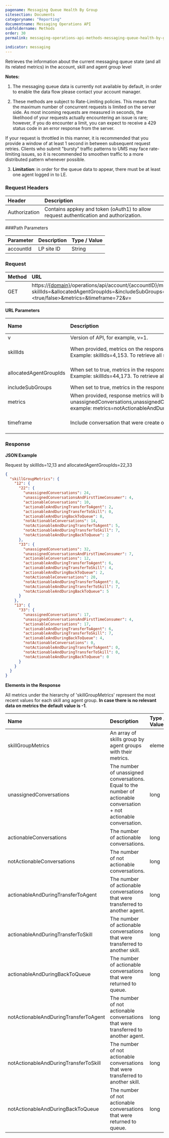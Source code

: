 ```yaml
---
pagename: Messaging Queue Health By Group
sitesection: Documents
categoryname: "Reporting"
documentname: Messaging Operations API
subfoldername: Methods
order: 30
permalink: messaging-operations-api-methods-messaging-queue-health-by-group.html

indicator: messaging
---
```


Retrieves the information about the current messaging queue state (and all its related metrics) in the account, skill and agent group level


**Notes:**

1. The messaging queue data is currently not available by default, in order to enable the data flow please contact your account manager.

2. These methods are subject to Rate-Limiting policies. This means that the maximum number of concurrent requests is limited on the server side. As most incoming requests are measured in seconds, the likelihood of your requests actually encountering an issue is rare; however, if you do encounter a limit, you can expect to receive a 429 status code in an error response from the server.

If your request is throttled in this manner, it is recommended that you provide a window of at least 1 second in between subsequent request retries. Clients who submit "bursty" traffic patterns to UMS may face rate-limiting issues, so it is recommended to smoothen traffic to a more distributed pattern whenever possible.

3. **Limitation**: in order for the queue data to appear, there must be at least one agent logged in to LE.

### Request Headers

| Header | Description |
| :------ | :------------- |
| Authorization | Contains appkey and token (oAuth1) to allow request authentication and authorization. |

###Path Parameters

| Parameter | Description | Type / Value |
| :---------- | :------------- | :-------------- |
| accountId | LP site ID | String  |

### Request

| Method | URL |
| :------- | :------ |
| GET | https://[{domain}](/agent-domain-domain-api.html)/operations/api/account/{accountID}/msgqueuehealthbygroup/current/?skillIds=<skillIDs>&allocatedAgentGroupIds=<agentGroupIDs>&includeSubGroups=<true/false>&metrics=<metrics>&timeframe=72&v=<version> |

**URL Parameters**

| Name      |  Description | Type / Value | Required |
| :-----    | :--------------- | :-------------- | :--- |
| v | Version of API, for example, v=1. | numeric | required |
| skillIds | When provided, metrics on the response will be grouped by the requested skills. When not provided, defaults to 'all' skills. You can provide one or more skillIDs. <br> Example: skillIds=4,153. To retrieve all skills active for the time period, use skillIds=all or do not specify this parameter at all. | numeric, comma separated | optional |
| allocatedAgentGroupIds | When set to true, metrics in the response will be grouped by the requested agent groups.  When not provided, defaults to 'all' agent groups.You can provide one or more agent group IDs. <br> Example: skillIds=44,173. To retrieve all agent groups active for the time period, use allocatedAgentGroupIds=all or do not specify this parameter at all.|  numeric, comma separated | optional |
| includeSubGroups | When set to true, metrics in the response will be calculated according to the agent groups and their sub groups. Default if not specified is false| boolean | optional |
| metrics | When provided, response metrics will be filtered only by the requested metric. Possible values: unassignedConversations,unassignedConversationsAndFirstTimeConsumer,actionableConversations,actionableAndDuringTransferToAgent,actionableAndDuringTransferToSkill,actionableAndDuringBackToQueue,notActionableConversations,notActionableAndDuringTransferToAgent,notActionableAndDuringTransferToSkill,notActionableAndDuringBackToQueue. example: metrics=notActionableAndDuringTransferToSkill,notActionableAndDuringBackToQueue. Default if not specified will return all metrics. | string, comma separated | optional |
| timeframe | Include conversation that were create or updated in the given timeframe. Time is in hours | string| optional, default is 24 hours |

### Response

**JSON Example**

Request by skillIds=12,13 and allocatedAgentGroupIds=22,33

```json
{
  "skillGroupMetrics": {
    "12": {
      "22": {
        "unassignedConversations": 24,
        "unassignedConversationsAndFirstTimeConsumer": 4,
        "actionableConversations": 10,
        "actionableAndDuringTransferToAgent": 2,
        "actionableAndDuringTransferToSkill": 0,
        "actionableAndDuringBackToQueue": 8,
        "notActionableConversations": 14,
        "notActionableAndDuringTransferToAgent": 5,
        "notActionableAndDuringTransferToSkill": 7,
        "notActionableAndDuringBackToQueue": 2
      },
      "33": {
        "unassignedConversations": 32,
        "unassignedConversationsAndFirstTimeConsumer": 7,
        "actionableConversations": 12,
        "actionableAndDuringTransferToAgent": 6,
        "actionableAndDuringTransferToSkill": 4,
        "actionableAndDuringBackToQueue": 2,
        "notActionableConversations": 20,
        "notActionableAndDuringTransferToAgent": 8,
        "notActionableAndDuringTransferToSkill": 7,
        "notActionableAndDuringBackToQueue": 5
      }
    },
    "13": {
      "33": {
        "unassignedConversations": 17,
        "unassignedConversationsAndFirstTimeConsumer": 4,
        "actionableConversations": 17,
        "actionableAndDuringTransferToAgent": 6,
        "actionableAndDuringTransferToSkill": 7,
        "actionableAndDuringBackToQueue": 4,
        "notActionableConversations": 0,
        "notActionableAndDuringTransferToAgent": 0,
        "notActionableAndDuringTransferToSkill": 0,
        "notActionableAndDuringBackToQueue": 0
      }
    }
  }
}
```

**Elements in the Response**

<div class="important">All metrics under the hierarchy of 'skillGroupMetrics' represent the most recent values for each skill ang agent group. <b>In case there is no relevant data on metrics the default value is -1</b>.</div>


| Name |  Description | Type / Value |
| :------ | :------------- | :------------- |
| skillGroupMetrics | An array of skills group by agent groups with their metrics. | element |
| unassignedConversations | The number of unassigned conversations. <br> Equal to the number of actionable conversation + not actionable conversation. |long|
| actionableConversations | The number of actionable conversations. |long|
| notActionableConversations | The number of not actionable conversations. |long|
| actionableAndDuringTransferToAgent | The number of actionable conversations that were transferred to another agent. |long|
| actionableAndDuringTransferToSkill | The number of actionable conversations that were transferred to another skill. |long|
| actionableAndDuringBackToQueue | The number of actionable conversations that were returned to queue. |long|
| notActionableAndDuringTransferToAgent | The number of not actionable conversations that were transferred to another agent. |long|
| notActionableAndDuringTransferToSkill | The number of not actionable conversations that were transferred to another skill. |long|
| notActionableAndDuringBackToQueue | The number of not actionable conversations that were returned to queue. |long|